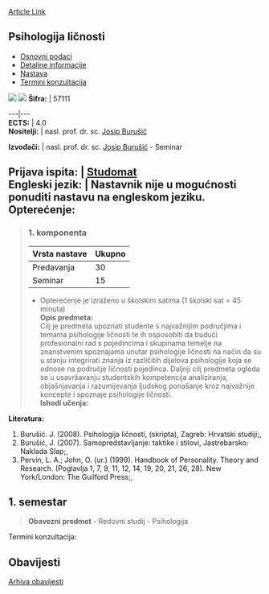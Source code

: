 [Article Link](https://www.fhs.hr/predmet/psilic)

## Psihologija ličnosti
  * [Osnovni podaci](https://www.fhs.hr/predmet/psilic#v1id-904862_806668_1_0 "Osnovni podaci")
  * [Detaljne informacije](https://www.fhs.hr/predmet/psilic#v1id-904862_806668_1_1 "Detaljne informacije")
  * [Nastava](https://www.fhs.hr/predmet/psilic#v1id-904862_806668_1_2 "Nastava")
  * [Termini konzultacija](https://www.fhs.hr/predmet/psilic#v1id-904862_806668_1_3 "Termini konzultacija")


[![](https://www.fhs.hr/img/flags/gif/hr.gif)](https://www.fhs.hr/predmet/psilic) [![](https://www.fhs.hr/img/flags/gif/gb.gif)](https://www.fhs.hr/en/course/perpsy)
**Šifra:** |  57111  
  
---|---  
**ECTS:** |  4.0   
**Nositelji:** |  nasl. prof. dr. sc. [Josip Burušić](https://www.fhs.hr/djelatnik/josip.burusic)   
  
**Izvođači:** |  nasl. prof. dr. sc. [Josip Burušić](https://www.fhs.hr/djelatnik/josip.burusic) - Seminar  
  
**Prijava ispita:** |  [Studomat](http://www.isvu.hr/studomat)  
**Engleski jezik:** |  Nastavnik nije u mogućnosti ponuditi nastavu na engleskom jeziku.   
**Opterećenje:**  
---  
> ### 1. komponenta
> | Vrsta nastave | Ukupno  
> ---|---  
> Predavanja | 30  
> Seminar | 15  
> * Opterećenje je izraženo u školskim satima (1 školski sat = 45 minuta)   
**Opis predmeta:**  
> Cilj je predmeta upoznati studente s najvažnijim područjima i temama psihologije ličnosti te ih osposobiti da budući profesionalni rad s pojedincima i skupinama temelje na znanstvenim spoznajama unutar psihologije ličnosti na način da su u stanju integrirati znanja iz različitih dijelova psihologije koja se odnose na područje ličnosti pojedinca. Daljnji cilj predmeta ogleda se u usavršavanju studentskih kompetencija analiziranja, objašnjavanja i razumijevanja ljudskog ponašanje kroz najvažnije koncepte i spoznaje psihologije ličnosti.  
**Ishodi učenja:**  

  
**Literatura:**  
  1. Burušić. J. (2008). Psihologija ličnosti, (skripta), Zagreb: Hrvatski studiji;, 
  2. Burušić, J. (2007). Samopredstavljanje: taktike i stilovi, Jastrebarsko: Naklada Slap;, 
  3. Pervin, L. A.; John, O. (ur.) (1999). Handbook of Personality. Theory and Research. (Poglavlja 1, 7, 9, 11, 12, 14, 19, 20, 21, 26, 28). New York/London: The Guilford Press;, 

  
**1. semestar**  
---  
> **Obavezni predmet** - Redovni studij - Psihologija  
>   
Termini konzultacija: 


## Obavijesti
[Arhiva obavijesti](https://www.fhs.hr/predmet/psilic?@=20p0u#news_79043 "Arhiva obavijesti")
